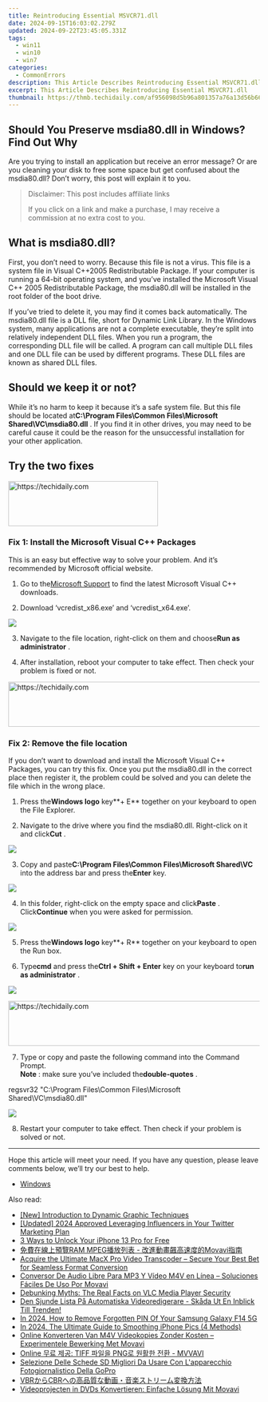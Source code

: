 ```yaml
---
title: Reintroducing Essential MSVCR71.dll
date: 2024-09-15T16:03:02.279Z
updated: 2024-09-22T23:45:05.331Z
tags:
  - win11
  - win10
  - win7
categories:
  - CommonErrors
description: This Article Describes Reintroducing Essential MSVCR71.dll
excerpt: This Article Describes Reintroducing Essential MSVCR71.dll
thumbnail: https://thmb.techidaily.com/af956098d5b96a801357a76a13d56b662de68774c389334d69f7a5956a829c6f.jpg
---
```


## Should You Preserve msdia80.dll in Windows? Find Out Why

Are you trying to install an application but receive an error message? Or are you cleaning your disk to free some space but get confused about the msdia80.dll? Don’t worry, this post will explain it to you.

>  Disclaimer: This post includes affiliate links
>
>  If you click on a link and make a purchase, I may receive a commission at no extra cost to you.
>

## What is msdia80.dll?

 First, you don’t need to worry. Because this file is not a virus. This file is a system file in Visual C++2005 Redistributable Package. If your computer is running a 64-bit operating system, and you’ve installed the Microsoft Visual C++ 2005 Redistributable Package, the msdia80.dll will be installed in the root folder of the boot drive.

 If you’ve tried to delete it, you may find it comes back automatically. The msdia80.dll file is a DLL file, short for Dynamic Link Library. In the Windows system, many applications are not a complete executable, they’re split into relatively independent DLL files. When you run a program, the corresponding DLL file will be called. A program can call multiple DLL files and one DLL file can be used by different programs. These DLL files are known as shared DLL files.

## Should we keep it or not?

 While it’s no harm to keep it because it’s a safe system file. But this file should be located at**C:\\Program Files\\Common Files\\Microsoft Shared\\VC\\msdia80.dll** . If you find it in other drives, you may need to be careful cause it could be the reason for the unsuccessful installation for your other application.

## Try the two fixes

<!-- affiliate ads begin -->
<a href="https://aligracehair.sjv.io/c/5597632/1997643/19272" target="_top" id="1997643">
  <img src="//a.impactradius-go.com/display-ad/19272-1997643" border="0" alt="https://techidaily.com" width="300" height="90"/>
</a>
<img height="0" width="0" src="https://aligracehair.sjv.io/i/5597632/1997643/19272" style="position:absolute;visibility:hidden;" border="0" />
<!-- affiliate ads end -->

### Fix 1: Install the Microsoft Visual C++ Packages

 This is an easy but effective way to solve your problem. And it’s recommended by Microsoft official website.

 1) Go to the[Microsoft Support](https://support.microsoft.com/en-us/help/2977003/the-latest-supported-visual-c-downloads) to find the latest Microsoft Visual C++ downloads.

 2) Download ‘vcredist\_x86.exe’ and ‘vcredist\_x64.exe’.

![](https://images.drivereasy.com/wp-content/uploads/2019/11/file.jpg)

 3) Navigate to the file location, right-click on them and choose**Run as administrator** .

 4) After installation, reboot your computer to take effect. Then check your problem is fixed or not.

<!-- affiliate ads begin -->
<a href="https://imp.i357552.net/c/5597632/1030129/11832" target="_top" id="1030129">
  <img src="//a.impactradius-go.com/display-ad/11832-1030129" border="0" alt="https://techidaily.com" width="720" height="90"/>
</a>
<img height="0" width="0" src="https://imp.i357552.net/i/5597632/1030129/11832" style="position:absolute;visibility:hidden;" border="0" />
<!-- affiliate ads end -->

### Fix 2: Remove the file location

 If you don’t want to download and install the Microsoft Visual C++ Packages, you can try this fix. Once you put the msdia80.dll in the correct place then register it, the problem could be solved and you can delete the file which in the wrong place.

 1) Press the**Windows logo** key**\+ E** together on your keyboard to open the File Explorer.

 2) Navigate to the drive where you find the msdia80.dll. Right-click on it and click**Cut** .

![](https://images.drivereasy.com/wp-content/uploads/2019/11/cut.jpg)

 3) Copy and paste**C:\\Program Files\\Common Files\\Microsoft Shared\\VC** into the address bar and press the**Enter** key.

![](https://images.drivereasy.com/wp-content/uploads/2019/11/path.jpg)

 4) In this folder, right-click on the empty space and click**Paste** . Click**Continue** when you were asked for permission.

![](https://images.drivereasy.com/wp-content/uploads/2019/11/permission.jpg)

 5) Press the**Windows logo** key**\+ R** together on your keyboard to open the Run box.

 6) Type**cmd** and press the**Ctrl + Shift + Enter** key on your keyboard to**run as administrator** .

![](https://images.drivereasy.com/wp-content/uploads/2019/08/command-prompt-1.jpg)

<!-- affiliate ads begin -->
<a href="https://appsumo.8odi.net/c/5597632/2049383/7443" target="_top" id="2049383">
  <img src="//a.impactradius-go.com/display-ad/7443-2049383" border="0" alt="https://techidaily.com" width="728" height="90"/>
</a>
<img height="0" width="0" src="https://appsumo.8odi.net/i/5597632/2049383/7443" style="position:absolute;visibility:hidden;" border="0" />
<!-- affiliate ads end -->

 7) Type or copy and paste the following command into the Command Prompt.  
**Note** : make sure you’ve included the**double-quotes** .

regsvr32 "C:\Program Files\Common Files\Microsoft Shared\VC\msdia80.dll"

![](https://images.drivereasy.com/wp-content/uploads/2019/11/cmd.jpg)

 8) Restart your computer to take effect. Then check if your problem is solved or not.

---

 Hope this article will meet your need. If you have any question, please leave comments below, we’ll try our best to help.

* [Windows](https://tools.techidaily.com/drivereasy/download/)

<ins class="adsbygoogle"
     style="display:block"
     data-ad-format="autorelaxed"
     data-ad-client="ca-pub-7571918770474297"
     data-ad-slot="1223367746"></ins>

<ins class="adsbygoogle"
     style="display:block"
     data-ad-client="ca-pub-7571918770474297"
     data-ad-slot="8358498916"
     data-ad-format="auto"
     data-full-width-responsive="true"></ins>

<span class="atpl-alsoreadstyle">Also read:</span>
<div><ul>
<li><a href="https://extra-support.techidaily.com/new-introduction-to-dynamic-graphic-techniques/"><u>[New] Introduction to Dynamic Graphic Techniques</u></a></li>
<li><a href="https://twitter-videos.techidaily.com/updated-2024-approved-leveraging-influencers-in-your-twitter-marketing-plan/"><u>[Updated] 2024 Approved Leveraging Influencers in Your Twitter Marketing Plan</u></a></li>
<li><a href="https://sim-unlock.techidaily.com/3-ways-to-unlock-your-iphone-13-pro-for-free-by-drfone-ios/"><u>3 Ways to Unlock Your iPhone 13 Pro for Free</u></a></li>
<li><a href="https://win-howtos.techidaily.com/ram-mpeg-movavi/"><u>免費在線上預覽RAM MPEG播放列表 - 改進動畫飆高速度的Movavi指南</u></a></li>
<li><a href="https://solve-news.techidaily.com/acquire-the-ultimate-macx-pro-video-transcoder-secure-your-best-bet-for-seamless-format-conversion/"><u>Acquire the Ultimate MacX Pro Video Transcoder – Secure Your Best Bet for Seamless Format Conversion</u></a></li>
<li><a href="https://win-howtos.techidaily.com/conversor-de-audio-libre-para-mp3-y-video-m4v-en-linea-soluciones-faciles-de-uso-por-movavi/"><u>Conversor De Audio Libre Para MP3 Y Vídeo M4V en Línea – Soluciones Fáciles De Uso Por Movavi</u></a></li>
<li><a href="https://win-howtos.techidaily.com/debunking-myths-the-real-facts-on-vlc-media-player-security/"><u>Debunking Myths: The Real Facts on VLC Media Player Security</u></a></li>
<li><a href="https://win-howtos.techidaily.com/den-sjunde-lista-pa-automatiska-videoredigerare-skada-ut-en-inblick-till-trenden/"><u>Den Sjunde Lista På Automatiska Videoredigerare - Skåda Ut En Inblick Till Trenden!</u></a></li>
<li><a href="https://android-unlock.techidaily.com/in-2024-how-to-remove-forgotten-pin-of-your-samsung-galaxy-f14-5g-by-drfone-android/"><u>In 2024, How to Remove Forgotten PIN Of Your Samsung Galaxy F14 5G</u></a></li>
<li><a href="https://some-skills.techidaily.com/in-2024-the-ultimate-guide-to-smoothing-iphone-pics-4-methods/"><u>In 2024, The Ultimate Guide to Smoothing iPhone Pics (4 Methods)</u></a></li>
<li><a href="https://win-howtos.techidaily.com/online-konverteren-van-m4v-videokopies-zonder-kosten-experimentele-bewerking-met-movavi/"><u>Online Konverteren Van M4V Videokopies Zonder Kosten – Experimentele Bewerking Met Movavi</u></a></li>
<li><a href="https://win-howtos.techidaily.com/online-tiff-png-mvvavi/"><u>Online 무료 제공: TIFF 파일을 PNG로 원활한 전환 - MVVAVI</u></a></li>
<li><a href="https://eaxpv-info.techidaily.com/selezione-delle-schede-sd-migliori-da-usare-con-lapparecchio-fotogiornalistico-della-gopro/"><u>Selezione Delle Schede SD Migliori Da Usare Con L'apparecchio Fotogiornalistico Della GoPro</u></a></li>
<li><a href="https://discover-blog.techidaily.com/vbrcbr/"><u>VBRからCBRへの高品質な動画・音楽ストリーム変換方法</u></a></li>
<li><a href="https://win-howtos.techidaily.com/videoprojecten-in-dvds-konvertieren-einfache-losung-mit-movavi/"><u>Videoprojecten in DVDs Konvertieren: Einfache Lösung Mit Movavi</u></a></li>
</ul></div>


